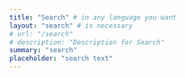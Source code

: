 ```yaml
---
title: "Search" # in any language you want
layout: "search" # is necessary
# url: "/search"
# description: "Description for Search"
summary: "search"
placeholder: "search text"
---
```


